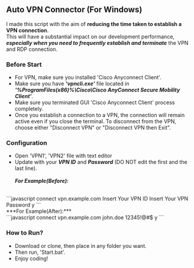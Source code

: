 ## Auto VPN Connector (For Windows)

I made this script with the aim of **reducing the time taken to establish a VPN connection**.<br />
This will have a substantial impact on our development performance, ***especially when you need to frequently establish and terminate*** the VPN and RDP connection.

### Before Start
- For VPN, make sure you installed 'Cisco Anyconnect Client'.
- Make sure you have ***'vpncli.exe'*** file located in ***'%ProgramFiles(x86)%\Cisco\Cisco AnyConnect Secure Mobility Client\'***.
- Make sure you terminated GUI 'Cisco Anyconnect Client' process completely.
- Once you establish a connection to a VPN, the connection will remain active even if you close the terminal. To disconnect from the VPN, choose either "Disconnect VPN" or "Disconnect VPN then Exit".

### Configuration
- Open 'VPN1', 'VPN2' file with text editor
- Update with your ***VPN ID*** and ***Password*** (DO NOT edit the first and the last line).<br /><br />
***For Example(Before):***
<br />
```javascript
connect vpn.example.com
Insert Your VPN ID
Insert Your VPN Password
y
```
<br />
***For Example(After):***
<br />
```javascript
connect vpn.example.com
john.doe
12345!@#$
y
```

### How to Run?
- Download or clone, then place in any folder you want.
- Then run, 'Start.bat'.
- Enjoy coding!